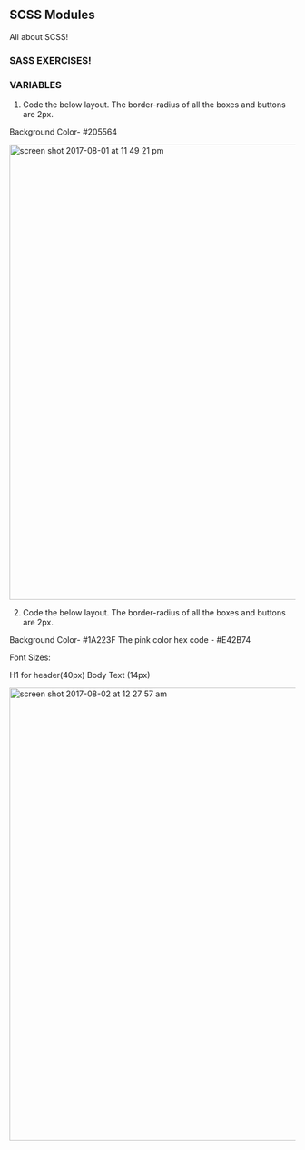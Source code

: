 ## SCSS Modules

All about SCSS!

### SASS EXERCISES!

### VARIABLES

1) Code the below layout. The border-radius of all the boxes and buttons are 2px.

Background Color- #205564


<img width="801" alt="screen shot 2017-08-01 at 11 49 21 pm" src="https://user-images.githubusercontent.com/25129851/28834570-2a8eaf36-7715-11e7-8bb6-8a0ee6b17602.png">

2) Code the below layout.  The border-radius of all the boxes and buttons are 2px.

Background Color- #1A223F
The pink color hex code - #E42B74

Font Sizes: 

H1 for header(40px)
Body Text (14px)


<img width="797" alt="screen shot 2017-08-02 at 12 27 57 am" src="https://user-images.githubusercontent.com/25129851/28835875-7786de0e-7719-11e7-8099-75eb076bba5c.png">

